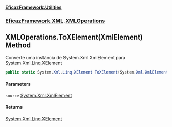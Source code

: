 #### [EficazFramework.Utilities](EficazFrameworkUtilities.md 'EficazFramework Utilities')
### [EficazFramework.XML](EficazFrameworkUtilities.md#EficazFramework_XML 'EficazFramework.XML').[XMLOperations](XMLOperations.md 'EficazFramework.XML.XMLOperations')
## XMLOperations.ToXElement(XmlElement) Method
Converte uma instância de System.Xml.XmlElement para System.Xml.Linq.XElement  
```csharp
public static System.Xml.Linq.XElement ToXElement(System.Xml.XmlElement source);
```
#### Parameters
<a name='EficazFramework_XML_XMLOperations_ToXElement(System_Xml_XmlElement)_source'></a>
`source` [System.Xml.XmlElement](https://docs.microsoft.com/en-us/dotnet/api/System.Xml.XmlElement 'System.Xml.XmlElement')  
  
#### Returns
[System.Xml.Linq.XElement](https://docs.microsoft.com/en-us/dotnet/api/System.Xml.Linq.XElement 'System.Xml.Linq.XElement')  
